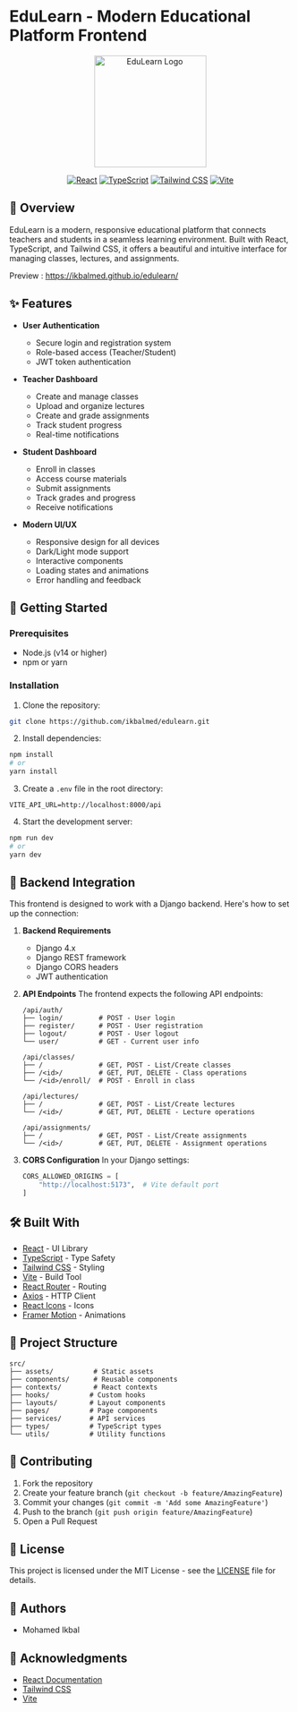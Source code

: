 # EduLearn - Modern Educational Platform Frontend

<div align="center">
  <img src="src/assets/logo.png" alt="EduLearn Logo" width="200"/>
  
  [![React](https://img.shields.io/badge/React-18.2.0-blue.svg)](https://reactjs.org/)
  [![TypeScript](https://img.shields.io/badge/TypeScript-5.0.0-blue.svg)](https://www.typescriptlang.org/)
  [![Tailwind CSS](https://img.shields.io/badge/Tailwind-3.3.0-38B2AC.svg)](https://tailwindcss.com/)
  [![Vite](https://img.shields.io/badge/Vite-4.3.0-646CFF.svg)](https://vitejs.dev/)
</div>

## 🌟 Overview

EduLearn is a modern, responsive educational platform that connects teachers and students in a seamless learning environment. Built with React, TypeScript, and Tailwind CSS, it offers a beautiful and intuitive interface for managing classes, lectures, and assignments.

  Preview : https://ikbalmed.github.io/edulearn/

## ✨ Features

- **User Authentication**
  - Secure login and registration system
  - Role-based access (Teacher/Student)
  - JWT token authentication

- **Teacher Dashboard**
  - Create and manage classes
  - Upload and organize lectures
  - Create and grade assignments
  - Track student progress
  - Real-time notifications

- **Student Dashboard**
  - Enroll in classes
  - Access course materials
  - Submit assignments
  - Track grades and progress
  - Receive notifications

- **Modern UI/UX**
  - Responsive design for all devices
  - Dark/Light mode support
  - Interactive components
  - Loading states and animations
  - Error handling and feedback

## 🚀 Getting Started

### Prerequisites

- Node.js (v14 or higher)
- npm or yarn

### Installation

1. Clone the repository:
```bash
git clone https://github.com/ikbalmed/edulearn.git
```

2. Install dependencies:
```bash
npm install
# or
yarn install
```

3. Create a `.env` file in the root directory:
```env
VITE_API_URL=http://localhost:8000/api
```

4. Start the development server:
```bash
npm run dev
# or
yarn dev
```

## 🔧 Backend Integration

This frontend is designed to work with a Django backend. Here's how to set up the connection:

1. **Backend Requirements**
   - Django 4.x
   - Django REST framework
   - Django CORS headers
   - JWT authentication

2. **API Endpoints**
   The frontend expects the following API endpoints:

   ```
   /api/auth/
   ├── login/         # POST - User login
   ├── register/      # POST - User registration
   ├── logout/        # POST - User logout
   └── user/          # GET - Current user info

   /api/classes/
   ├── /              # GET, POST - List/Create classes
   ├── /<id>/         # GET, PUT, DELETE - Class operations
   └── /<id>/enroll/  # POST - Enroll in class

   /api/lectures/
   ├── /              # GET, POST - List/Create lectures
   └── /<id>/         # GET, PUT, DELETE - Lecture operations

   /api/assignments/
   ├── /              # GET, POST - List/Create assignments
   └── /<id>/         # GET, PUT, DELETE - Assignment operations
   ```

3. **CORS Configuration**
   In your Django settings:
   ```python
   CORS_ALLOWED_ORIGINS = [
       "http://localhost:5173",  # Vite default port
   ]
   ```

## 🛠️ Built With

- [React](https://reactjs.org/) - UI Library
- [TypeScript](https://www.typescriptlang.org/) - Type Safety
- [Tailwind CSS](https://tailwindcss.com/) - Styling
- [Vite](https://vitejs.dev/) - Build Tool
- [React Router](https://reactrouter.com/) - Routing
- [Axios](https://axios-http.com/) - HTTP Client
- [React Icons](https://react-icons.github.io/react-icons/) - Icons
- [Framer Motion](https://www.framer.com/motion/) - Animations

## 📁 Project Structure

```
src/
├── assets/          # Static assets
├── components/      # Reusable components
├── contexts/        # React contexts
├── hooks/          # Custom hooks
├── layouts/        # Layout components
├── pages/          # Page components
├── services/       # API services
├── types/          # TypeScript types
└── utils/          # Utility functions
```

## 🤝 Contributing

1. Fork the repository
2. Create your feature branch (`git checkout -b feature/AmazingFeature`)
3. Commit your changes (`git commit -m 'Add some AmazingFeature'`)
4. Push to the branch (`git push origin feature/AmazingFeature`)
5. Open a Pull Request

## 📝 License

This project is licensed under the MIT License - see the [LICENSE](LICENSE) file for details.

## 👥 Authors

- Mohamed Ikbal

## 🙏 Acknowledgments

- [React Documentation](https://reactjs.org/)
- [Tailwind CSS](https://tailwindcss.com/)
- [Vite](https://vitejs.dev/) 